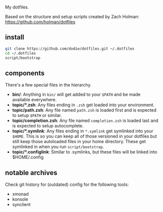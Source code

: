 My dotfiles.

Based on the structure and setup scripts created by
Zach Holman: https://github.com/holman/dotfiles

## install

```sh
git clone https://github.com/dodie/dotfiles.git ~/.dotfiles
cd ~/.dotfiles
script/bootstrap
```

## components

There's a few special files in the hierarchy.

- **bin/**: Anything in `bin/` will get added to your `$PATH` and be made
  available everywhere.
- **topic/\*.zsh**: Any files ending in `.zsh` get loaded into your
  environment.
- **topic/path.zsh**: Any file named `path.zsh` is loaded first and is
  expected to setup `$PATH` or similar.
- **topic/completion.zsh**: Any file named `completion.zsh` is loaded
  last and is expected to setup autocomplete.
- **topic/\*.symlink**: Any files ending in `*.symlink` get symlinked into
  your `$HOME`. This is so you can keep all of those versioned in your dotfiles
  but still keep those autoloaded files in your home directory. These get
  symlinked in when you run `script/bootstrap`.
- **topic/\*.configlink**: Similar to .symlinks, but these files will be linked into $HOME/.config

## notable archives

Check git history for (outdated) config for the following tools:

- xmonad
- konsole
- synclient
